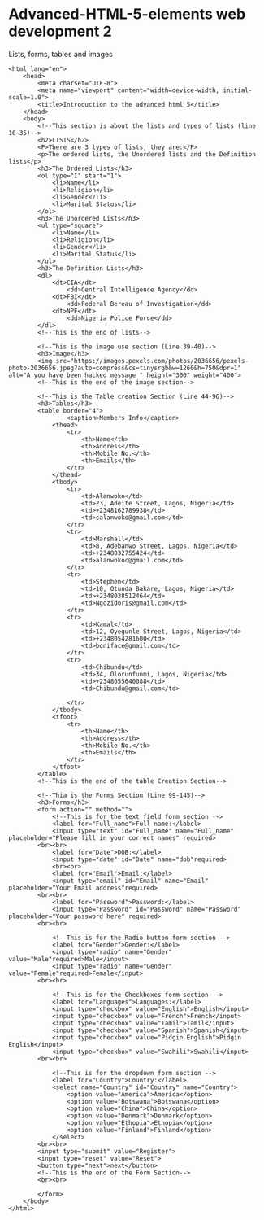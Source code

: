 # Advanced-HTML-5-elements web development 2
Lists, forms, tables and images
<!DOCTYPE html>
    <html lang="en">
        <head>
            <meta charset="UTF-8">
            <meta name="viewport" content="width=device-width, initial-scale=1.0">
            <title>Introduction to the advanced html 5</title>
        </head>
        <body>
            <!--This section is about the lists and types of lists (line 10-35)-->
            <h2>LISTS</h2>
            <P>There are 3 types of lists, they are:</P>
            <p>The ordered lists, the Unordered lists and the Definition lists</p>
            <h3>The Ordered Lists</h3>
            <ol type="I" start="1">
                <li>Name</li>
                <li>Religion</li>
                <li>Gender</li>
                <li>Marital Status</li>
            </ol>
            <h3>The Unordered Lists</h3>
            <ul type="square">
                <li>Name</li>
                <li>Religion</li>
                <li>Gender</li>
                <li>Marital Status</li>
            </ul>
            <h3>The Definition Lists</h3>
            <dl>
                <dt>CIA</dt>
                    <dd>Central Intelligence Agency</dd>
                <dt>FBI</dt>
                    <dd>Federal Bereau of Investigation</dd>
                <dt>NPF</dt>
                    <dd>Nigeria Police Force</dd>
            </dl>
            <!--This is the end of lists-->

            <!--This is the image use section (Line 39-40)-->
            <h3>Image</h3>
            <img src="https://images.pexels.com/photos/2036656/pexels-photo-2036656.jpeg?auto=compress&cs=tinysrgb&w=1260&h=750&dpr=1" alt="A you have been hacked message " height="300" weight="400">
            <!--This is the end of the image section-->

            <!--This is the Table creation Section (Line 44-96)-->
            <h3>Tables</h3>
            <table border="4">
                    <caption>Members Info</caption>
                <thead>
                    <tr>
                        <th>Name</th>
                        <th>Address</th>
                        <th>Mobile No.</th>
                        <th>Emails</th>
                    </tr>
                </thead>
                <tbody>
                    <tr>
                        <td>Alanwoko</td>
                        <td>23, Adeite Street, Lagos, Nigeria</td>
                        <td>+2348162789938</td>
                        <td>calanwoko@gmail.com</td>
                    </tr>
                    <tr>
                        <td>Marshall</td>
                        <td>8, Adebanwo Street, Lagos, Nigeria</td>
                        <td>+2348032755424</td>
                        <td>alanwokoc@gmail.com</td>
                    </tr>
                    <tr>
                        <td>Stephen</td>
                        <td>10, Otunda Bakare, Lagos, Nigeria</td>
                        <td>+2348038512464</td>
                        <td>Ngozidoris@gmail.com</td>
                    </tr>
                    <tr>
                        <td>Kamal</td>
                        <td>12, Oyegunle Street, Lagos, Nigeria</td>
                        <td>+2348054281600</td>
                        <td>boniface@gmail.com</td>
                    </tr>
                    <tr>
                        <td>Chibundu</td>
                        <td>34, Olorunfunmi, Lagos, Nigeria</td>
                        <td>+2348055640088</td>
                        <td>Chibundu@gmail.com</td>

                    </tr>
                </tbody>
                <tfoot>
                    <tr>
                        <th>Name</th>
                        <th>Address</th>
                        <th>Mobile No.</th>
                        <th>Emails</th>
                    </tr>  
                </tfoot>
            </table>
            <!--This is the end of the table Creation Section-->

            <!--Thia is the Forms Section (Line 99-145)-->
            <h3>Forms</h3>
            <form action="" method="">
                <!--This is for the text field form section -->
                <label for="Full_name">Full name:</label>
                <input type="text" id="Full_name" name="Full_name" placeholder="Please fill in your correct names" required>
            <br><br>
                <label for="Date">DOB:</label>
                <input type="date" id="Date" name="dob"required>
                <br><br>
                <label for="Email">Email:</label>
                <input type="email" id="Email" name="Email" placeholder="Your Email address"required>
            <br><br>
                <label for="Password">Password:</label>
                <input type="Password" id="Password" name="Password" placeholder="Your password here" required>
            <br><br>

                <!--This is for the Radio button form section -->
                <label for="Gender">Gender:</label>
                <input type="radio" name="Gender"  value="Male"required>Male</input>
                <input type="radio" name="Gender"  value="Female"required>Female</input>
            <br><br>

                <!--This is for the Checkboxes form section -->
                <label for="Languages">Languages:</label>
                <input type="checkbox" value="English">English</input>
                <input type="checkbox" value="French">French</input>
                <input type="checkbox" value="Tamil">Tamil</input>
                <input type="checkbox" value="Spanish">Spanish</input>
                <input type="checkbox" value="Pidgin English">Pidgin English</input>
                <input type="checkbox" value="Swahili">Swahili</input>
            <br><br>

                <!--This is for the dropdown form section -->
                <label for="Country">Country:</label>
                <select name="Country" id="Country" name="Country">
                    <option value="America">America</option>
                    <option value="Botswana">Botswana</option>
                    <option value="China">China</option>
                    <option value="Denmark">Denmark</option>
                    <option value="Ethopia">Ethopia</option>
                    <option value="Finland">Finland</option>
                </select>
            <br><br>
            <input type="submit" value="Register">
            <input type="reset" value="Reset">
            <button type="next">next</button>
            <!--This is the end of the Form Section-->
            <br><br>
                
            </form>
        </body>
    </html>

